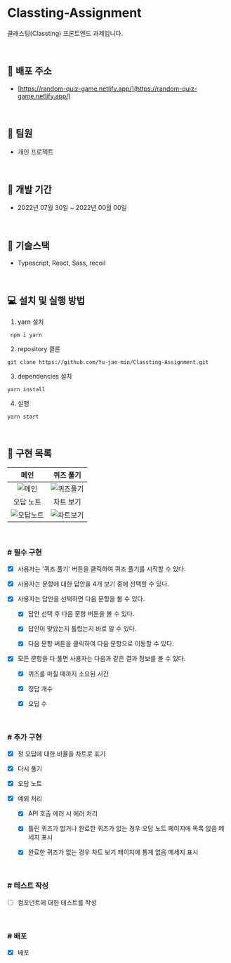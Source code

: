 # Classting-Assignment

클래스팅(Classting) 프론트엔드 과제입니다.

<br />

## 🎉 **배포 주소**

- [https://random-quiz-game.netlify.app/](https://random-quiz-game.netlify.app/)

<br />

## 👬 **팀원**

- 개인 프로젝트

<br>

## 📅 **개발 기간**

- 2022년 07월 30일 ~ 2022년 00월 00일

<br />

## 🔧 **기술스택**

- Typescript, React, Sass, recoil

<br />

## 💻 **설치 및 실행 방법**

1. yarn 설치

```
 npm i yarn
```

2. repository 클론

```
git clone https://github.com/Yu-jae-min/Classting-Assignment.git
```

3. dependencies 설치

```
yarn install
```

4. 실행

```
yarn start
```

<br />

## 📒 **구현 목록**

|메인|퀴즈 풀기|
|:-:|:-:|
|![메인](https://user-images.githubusercontent.com/85284246/181919905-5dab08bb-6075-4db9-a927-df81d970fc2f.png)|![퀴즈풀기](https://user-images.githubusercontent.com/85284246/181919936-43ed8aaa-f7f4-408e-baff-fa63a842c0b1.png)|
|오답 노트|차트 보기|
|![오답노트](https://user-images.githubusercontent.com/85284246/181919921-43b78bed-3046-4001-b525-5a86735dc2d0.png)|![차트보기](https://user-images.githubusercontent.com/85284246/181919928-db15eeed-c976-4a73-b792-7a59deee58c1.png)|

<br />

### # 필수 구현

- [x] 사용자는 '퀴즈 풀기' 버튼을 클릭하여 퀴즈 풀기를 시작할 수 있다.

- [x] 사용자는 문항에 대한 답안을 4개 보기 중에 선택할 수 있다.

- [x] 사용자는 답안을 선택하면 다음 문항을 볼 수 있다.

  - [x] 답안 선택 후 다음 문항 버튼을 볼 수 있다.

  - [x] 답안이 맞았는지 틀렸는지 바로 알 수 있다.

  - [x] 다음 문항 버튼을 클릭하여 다음 문항으로 이동할 수 있다.

- [x] 모든 문항을 다 풀면 사용자는 다음과 같은 결과 정보를 볼 수 있다.

  - [x] 퀴즈를 마칠 때까지 소요된 시간

  - [x] 정답 개수

  - [x] 오답 수

<br>

### # 추가 구현

- [x] 정 오답에 대한 비율을 차트로 표기

- [x] 다시 풀기

- [x] 오답 노트

- [x] 예외 처리

  - [x] API 호출 에러 시 에러 처리

  - [x] 틀린 퀴즈가 없거나 완료한 퀴즈가 없는 경우 오답 노트 페이지에 목록 없음 메세지 표시

  - [x] 완료한 퀴즈가 없는 경우 차트 보기 페이지에 통계 없음 메세지 표시

<br>

### # 테스트 작성

- [ ] 컴포넌트에 대한 테스트를 작성

<br>

### # 배포

- [x] 배포

<br>
